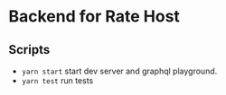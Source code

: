# Backend for Rate Host

## Scripts
- `yarn start` start dev server and graphql playground.
- `yarn test` run tests
